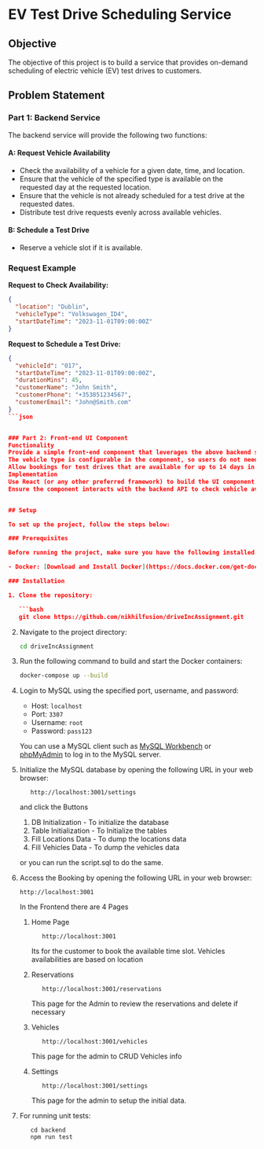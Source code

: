 # EV Test Drive Scheduling Service

## Objective

The objective of this project is to build a service that provides on-demand scheduling of electric vehicle (EV) test drives to customers.

## Problem Statement

### Part 1: Backend Service

The backend service will provide the following two functions:

#### A: Request Vehicle Availability

- Check the availability of a vehicle for a given date, time, and location.
- Ensure that the vehicle of the specified type is available on the requested day at the requested location.
- Ensure that the vehicle is not already scheduled for a test drive at the requested dates.
- Distribute test drive requests evenly across available vehicles.

#### B: Schedule a Test Drive

- Reserve a vehicle slot if it is available.
  
### Request Example

**Request to Check Availability:**
```json
{
  "location": "Dublin",
  "vehicleType": "Volkswagen_ID4",
  "startDateTime": "2023-11-01T09:00:00Z"
}
```

**Request to Schedule a Test Drive:**
```json
{
  "vehicleId": "017",
  "startDateTime": "2023-11-01T09:00:00Z",
  "durationMins": 45,
  "customerName": "John Smith",
  "customerPhone": "+353851234567",
  "customerEmail": "John@Smith.com"
}
```json


### Part 2: Front-end UI Component
Functionality
Provide a simple front-end component that leverages the above backend services to allow users to book a test drive.
The vehicle type is configurable in the component, so users do not need to select it manually.
Allow bookings for test drives that are available for up to 14 days in the future.
Implementation
Use React (or any other preferred framework) to build the UI component.
Ensure the component interacts with the backend API to check vehicle availability and schedule test drives.


## Setup

To set up the project, follow the steps below:

### Prerequisites

Before running the project, make sure you have the following installed:

- Docker: [Download and Install Docker](https://docs.docker.com/get-docker/)

### Installation

1. Clone the repository:

   ```bash
   git clone https://github.com/nikhilfusion/driveIncAssignment.git
   ```

2. Navigate to the project directory:

   ```bash
   cd driveIncAssignment
   ```


3. Run the following command to build and start the Docker containers:

   ```bash
   docker-compose up --build
   ```

4. Login to MySQL using the specified port, username, and password:

   - Host: `localhost`
   - Port: `3307`
   - Username: `root`
   - Password: `pass123`

   You can use a MySQL client such as [MySQL Workbench](https://www.mysql.com/products/workbench/) or [phpMyAdmin](https://www.phpmyadmin.net/) to log in to the MySQL server.

6. Initialize the MySQL database by opening the following URL in your web browser:

   ```
      http://localhost:3001/settings
   ```
   and click the Buttons
   
   1. DB Initialization - To initialize the database
   2. Table Initialization - To Initialize the tables
   3. Fill Locations Data - To dump the locations data
   4. Fill Vehicles Data - To dump the vehicles data

   or you can run the script.sql to do the same.

7. Access the Booking by opening the following URL in your web browser:

   ```
   http://localhost:3001
   ```

   In the Frontend there are 4 Pages

   1. Home Page 
      ```
         http://localhost:3001
      ```
      Its for the customer to book the available time slot. Vehicles availabilities are based on location

   2. Reservations
      ```
         http://localhost:3001/reservations
      ```
      This page for the Admin to review the reservations and delete if necessary

   3. Vehicles
      ```
         http://localhost:3001/vehicles
      ```

      This page for the admin to CRUD Vehicles info

   4. Settings
      ```
         http://localhost:3001/settings
      ```
      This page for the admin to setup the initial data.

8. For running unit tests:
   
   ```
      cd backend
      npm run test
   ```
   